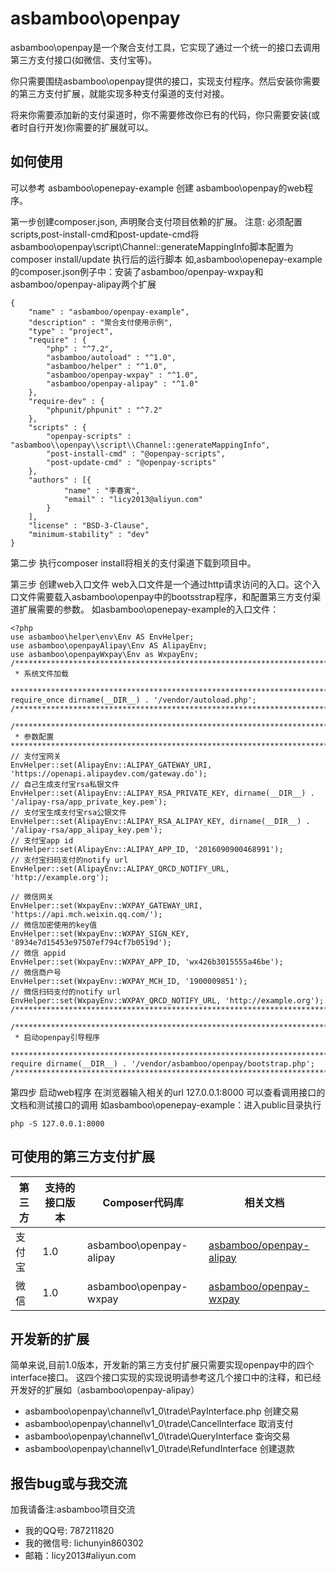 # asbamboo\openpay

asbamboo\openpay是一个聚合支付工具，它实现了通过一个统一的接口去调用第三方支付接口(如微信、支付宝等)。

你只需要围绕asbamboo\openpay提供的接口，实现支付程序。然后安装你需要的第三方支付扩展，就能实现多种支付渠道的支付对接。

将来你需要添加新的支付渠道时，你不需要修改你已有的代码，你只需要安装(或者时自行开发)你需要的扩展就可以。

## 如何使用

可以参考 asbamboo\openepay-example 创建 asbamboo\openpay的web程序。

第一步创建composer.json, 声明聚合支付项目依赖的扩展。
注意: 必须配置scripts,post-install-cmd和post-update-cmd将asbamboo\\openpay\\script\\Channel::generateMappingInfo脚本配置为composer install/update 执行后的运行脚本
如,asbamboo\openepay-example的composer.json例子中：安装了asbamboo/openpay-wxpay和asbamboo/openpay-alipay两个扩展
```
{
	"name" : "asbamboo/openpay-example",
	"description" : "聚合支付使用示例",
	"type" : "project",
	"require" : {
		"php" : "^7.2",
		"asbamboo/autoload" : "^1.0",
		"asbamboo/helper" : "^1.0",
		"asbamboo/openpay-wxpay" : "^1.0",
		"asbamboo/openpay-alipay" : "^1.0"
	},
	"require-dev" : {
		"phpunit/phpunit" : "^7.2"
	},
	"scripts" : {
		"openpay-scripts" : "asbamboo\\openpay\\script\\Channel::generateMappingInfo",
		"post-install-cmd" : "@openpay-scripts",
		"post-update-cmd" : "@openpay-scripts"
	},
	"authors" : [{
			"name" : "李春寅",
			"email" : "licy2013@aliyun.com"
		}
	],
	"license" : "BSD-3-Clause",
	"minimum-stability" : "dev"
}
```

第二步 执行composer install将相关的支付渠道下载到项目中。

第三步 创建web入口文件
web入口文件是一个通过http请求访问的入口。这个入口文件需要载入asbamboo\openpay中的bootsstrap程序，和配置第三方支付渠道扩展需要的参数。
如asbamboo\openepay-example的入口文件：
```
<?php
use asbamboo\helper\env\Env AS EnvHelper;
use asbamboo\openpayAlipay\Env AS AlipayEnv;
use asbamboo\openpayWxpay\Env as WxpayEnv;
/***************************************************************************************************
 * 系统文件加载
 ***************************************************************************************************/
require_once dirname(__DIR__) . '/vendor/autoload.php';
/***************************************************************************************************/

/***************************************************************************************************
 * 参数配置
***************************************************************************************************/
// 支付宝网关
EnvHelper::set(AlipayEnv::ALIPAY_GATEWAY_URI, 'https://openapi.alipaydev.com/gateway.do');
// 自己生成支付宝rsa私银文件
EnvHelper::set(AlipayEnv::ALIPAY_RSA_PRIVATE_KEY, dirname(__DIR__) . '/alipay-rsa/app_private_key.pem');
// 支付宝生成支付宝rsa公银文件
EnvHelper::set(AlipayEnv::ALIPAY_RSA_ALIPAY_KEY, dirname(__DIR__) . '/alipay-rsa/app_alipay_key.pem');
// 支付宝app id
EnvHelper::set(AlipayEnv::ALIPAY_APP_ID, '2016090900468991');
// 支付宝扫码支付的notify url
EnvHelper::set(AlipayEnv::ALIPAY_QRCD_NOTIFY_URL, 'http://example.org');

// 微信网关
EnvHelper::set(WxpayEnv::WXPAY_GATEWAY_URI, 'https://api.mch.weixin.qq.com/');
// 微信加密使用的key值
EnvHelper::set(WxpayEnv::WXPAY_SIGN_KEY, '8934e7d15453e97507ef794cf7b0519d');
// 微信 appid
EnvHelper::set(WxpayEnv::WXPAY_APP_ID, 'wx426b3015555a46be');
// 微信商户号
EnvHelper::set(WxpayEnv::WXPAY_MCH_ID, '1900009851');
// 微信扫码支付的notify url
EnvHelper::set(WxpayEnv::WXPAY_QRCD_NOTIFY_URL, 'http://example.org');
/***************************************************************************************************/

/***************************************************************************************************
 * 启动openpay引导程序
 ***************************************************************************************************/
require dirname(__DIR__) . '/vendor/asbamboo/openpay/bootstrap.php';
/***************************************************************************************************/
```

第四步 启动web程序
在浏览器输入相关的url 127.0.0.1:8000 可以查看调用接口的文档和测试接口的调用
如asbamboo\openepay-example：进入public目录执行
```
php -S 127.0.0.1:8000
```

## 可使用的第三方支付扩展

第三方 | 支持的接口版本 | Composer代码库 | 相关文档
--- | --- | --- | ---
支付宝 | 1.0 | asbamboo\openpay-alipay | [asbamboo/openpay-alipay](https://github.com/asbamboo/openpay-alipay)
微信 | 1.0 | asbamboo\openpay-wxpay | [asbamboo/openpay-wxpay](https://github.com/asbamboo/openpay-wxpay)

## 开发新的扩展

简单来说,目前1.0版本，开发新的第三方支付扩展只需要实现openpay中的四个interface接口。
这四个接口实现的实现说明请参考这几个接口中的注释，和已经开发好的扩展如（asbamboo\openpay-alipay）
* asbamboo\openpay\channel\v1_0\trade\PayInterface.php 创建交易
* asbamboo\openpay\channel\v1_0\trade\CancelInterface 取消支付
* asbamboo\openpay\channel\v1_0\trade\QueryInterface 查询交易
* asbamboo\openpay\channel\v1_0\trade\RefundInterface 创建退款

## 报告bug或与我交流

加我请备注:asbamboo项目交流
* 我的QQ号: 787211820
* 我的微信号: lichunyin860302
* 邮箱：licy2013#aliyun.com 
